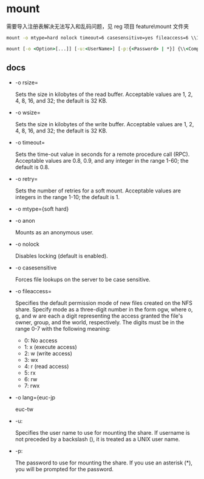 
# mount

需要导入注册表解决无法写入和乱码问题，见 reg 项目 feature\mount 文件夹
```cmd
mount -o mtype=hard nolock timeout=6 casesensitive=yes fileaccess=6 \\192.168.1.3\home k:
```

```cmd
mount [-o <Option>[...]] [-u:<UserName>] [-p:{<Password> | *}] {\\<ComputerName>\<ShareName> | <ComputerName>:/<ShareName>} {<DeviceName> | *}
```

## docs
- -o rsize=<buffersize>

    Sets the size in kilobytes of the read buffer. Acceptable values are 1, 2, 4, 8, 16, and 32; the default is 32 KB.

- -o wsize=<buffersize>

    Sets the size in kilobytes of the write buffer. Acceptable values are 1, 2, 4, 8, 16, and 32; the default is 32 KB.

- -o timeout=<seconds>

    Sets the time-out value in seconds for a remote procedure call (RPC). Acceptable values are 0.8, 0.9, and any integer in the range 1-60; the default is 0.8.

- -o retry=<number>

    Sets the number of retries for a soft mount. Acceptable values are integers in the range 1-10; the default is 1.

- -o mtype={soft	hard}
- -o anon

    Mounts as an anonymous user.

- -o nolock

    Disables locking (default is enabled).

- -o casesensitive

    Forces file lookups on the server to be case sensitive.

- -o fileaccess=<mode>

    Specifies the default permission mode of new files created on the NFS share. Specify mode as a three-digit number in the form ogw, where o, g, and w are each a digit representing the access granted the file's owner, group, and the world, respectively. The digits must be in the range 0-7 with the following meaning:
    - 0: No access
    - 1: x (execute access)
    - 2: w (write access)
    - 3: wx
    - 4: r (read access)
    - 5: rx
    - 6: rw
    - 7: rwx

- -o lang={euc-jp

    euc-tw

- -u:<UserName>

    Specifies the user name to use for mounting the share. If username is not preceded by a backslash (\), it is treated as a UNIX user name.

- -p:<Password>

    The password to use for mounting the share. If you use an asterisk (*), you will be prompted for the password.

